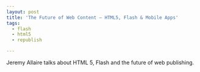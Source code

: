 ```yaml
---
layout: post
title: 'The Future of Web Content – HTML5, Flash & Mobile Apps'
tags:
  - flash
  - html5
  - republish

---
```


Jeremy Allaire talks about HTML 5, Flash and the future of web publishing.
